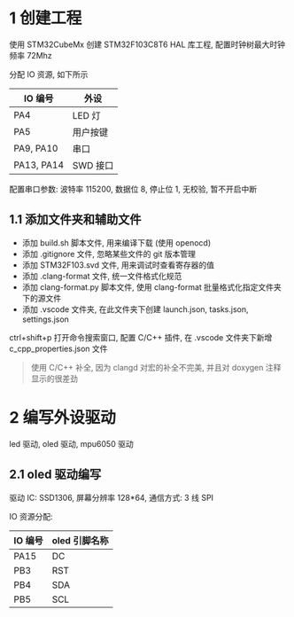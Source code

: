 # 1 创建工程

使用 STM32CubeMx 创建 STM32F103C8T6 HAL 库工程, 配置时钟树最大时钟频率 72Mhz

分配 IO 资源, 如下所示

| IO 编号    | 外设     |
| ---------- | -------- |
| PA4        | LED 灯   |
| PA5        | 用户按键 |
| PA9, PA10  | 串口     |
| PA13, PA14 | SWD 接口 |

配置串口参数: 波特率 115200, 数据位 8, 停止位 1, 无校验, 暂不开启中断

## 1.1 添加文件夹和辅助文件

* 添加 build.sh 脚本文件, 用来编译下载 (使用 openocd)
* 添加 .gitignore 文件, 忽略某些文件的 git 版本管理
* 添加 STM32F103.svd 文件, 用来调试时查看寄存器的值
* 添加 .clang-format 文件, 统一文件格式化规范
* 添加 clang-format.py 脚本文件, 使用 clang-format 批量格式化指定文件夹下的源文件
* 添加 .vscode 文件夹, 在此文件夹下创建 launch.json, tasks.json, settings.json

ctrl+shift+p 打开命令搜索窗口, 配置 C/C++ 插件, 在 .vscode 文件夹下新增 c_cpp_properties.json 文件

> 使用  C/C++ 补全, 因为 clangd 对宏的补全不完美, 并且对 doxygen 注释显示的很差劲

# 2 编写外设驱动

led 驱动, oled 驱动, mpu6050 驱动

## 2.1 oled 驱动编写

驱动 IC: SSD1306, 屏幕分辨率 128*64, 通信方式: 3 线 SPI

IO 资源分配: 

| IO 编号 | oled 引脚名称 |
| ------- | ------------- |
| PA15    | DC            |
| PB3     | RST           |
| PB4     | SDA           |
| PB5     | SCL           |
